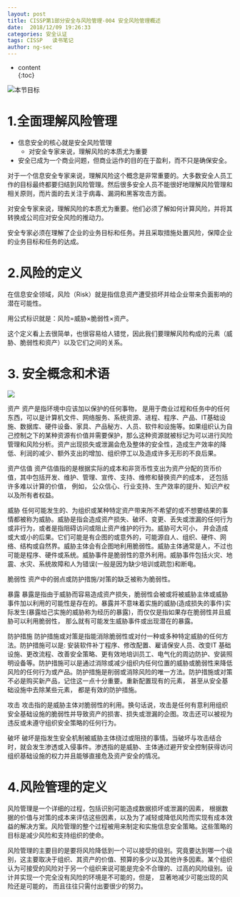```yaml
---
layout: post  
title: CISSP第1部分安全与风险管理-004 安全风险管理概述
date:  2018/12/09 19:26:33  
categories: 安全认证 
tags: CISSP   读书笔记
author: ng-sec  
---
```

* content  
{:toc}
 
 ![本节目标](http://800wifi.com/ng-sec/1544355223461.png)
 # 1.全面理解风险管理
 - 信息安全的核心就是安全风险管理
	 - 对安全专家来说，理解风险的本质尤为重要
 - 安全已成为一个商业问题，但商业运作的目的在于盈利，而不只是确保安全。
 
 
 对于一个信息安全专家来说，理解风险这个概念是非常重要的。大多数安全人员工作的目标最终都要归结到风险管理。然后很多安全人员不能很好地理解风险管理和相关原则，而片面的去关注于病毒、漏洞和黑客攻击方面。

对安全专家来说，理解风险的本质尤为重要。他们必须了解如何计算风险，并将其转换成公司应对安全风险的推动力。

安全专家必须在理解了企业的业务目标和任务。并且采取措施处置风险，保障企业的业务目标和任务的达成。


 # 2.风险的定义
 
 在信息安全领域，风险（Risk）就是指信息资产遭受损坏并给企业带来负面影响的潜在可能性。



用公式标识就是：风险=威胁×脆弱性×资产。



这个定义看上去很简单，也很容易给人错觉，因此我们要理解风险构成的元素（威胁、脆弱性和资产）以及它们之间的关系。

# 3. 安全概念和术语
![](http://800wifi.com/ng-sec/1544355403102.png)

资产 资产是指环境中应该加以保护的任何事物， 是用于商业过程和任务中的任何东西，可以是计算机文件、网络服务、系统资源、进程、程序、产品、IT基础设施、数据库、硬件设备、家具、产品秘方、人员、软件和设施等。如果组织认为自己控制之下的某种资源有价值并需要保护，那么这种资源就被标记为可以进行风险管理和风险分析。资产出现损失或泄漏会危及整体的安全性，造成生产效率的降低、利润的减少、额外支出的增加、组织停工以及造成许多无形的不良后果。



资产估值 资产估值指的是根据实际的成本和非货币性支出为资产分配的货币价值，其中包括开发、维护、管理、宣传、支持、维修和替换资产的成本， 还包括许多难以计算的价值， 例如， 公众信心、行业支持、生产效率的提升、知识产权以及所有者权益。



威胁 任何可能发生的、为组织或某种特定资产带来所不希望的或不想要结果的事情都被称为威胁。威胁是指会造成资产损失、破坏、变更、丢失或泄漏的任何行为或非行为，或者是指阻碍访问或阻止资产维护的行为。威胁可大可小， 井会造成或大或小的后果。它们可能是有企图的或意外的，可能源自人、组织、硬件、网络、结构或自然界。威胁主体会有企图地利用脆弱性。威胁主体通常是人，不过也可能是程序、硬件或系统。威胁事件是脆弱性的意外利用。威胁事件包括火灾、地震、水灾、系统故障和人为错误(一般是因为缺少培训或疏忽)和断电。



脆弱性 资产中的弱点或防护措施/对策的缺乏被称为脆弱性。



暴露 暴露是指由于威胁而容易造成资产损失，脆弱性会被或将被威胁主体或威胁事件加以利用的可能性是存在的。暴露并不意味着实施的威胁(造成损失的事件)实际发生(暴露给己实施的威胁称为经历的暴露)，而仅仅是指如果存在脆弱性并且威胁可以利用脆弱性， 那么就有可能发生威胁事件或出现潜在的暴露。



防护措施 防护措施或对策是指能消除脆弱性或对付一种或多种特定威胁的任何方法。防护措施可以是: 安装软件补丁程序、修改配置、雇请保安人员、改变IT 基础设施、更改流程、改善安全策略、更有效地培训员工、电气化的周边防护、安装照明设备等。防护措施可以是通过消除或减少组织内任何位置的威胁或脆弱性来降低风险的任何行为或产品。防护措施是削弱或消除风险的唯一方法。防护措施或对策不必是购买新产品，记住这一点十分重要。重新配置现有的元素， 甚至从安全基础设施中去除某些元素， 都是有效的防护措施。



攻击 攻击指的是威胁主体对脆弱性的利用。换句话说，攻击是任何有意利用组织安全基础设施的脆弱性并导致资产的损害、损失或泄漏的企图。攻击还可以被视为违反或未遵守组织安全策略的任何行为。



破坏 破坏是指发生安全机制被威胁主体绕过或阻挠的事情。当破坏与攻击结合时，就会发生渗透或入侵事件。渗透指的是威胁、主体通过避开安全控制获得访问组织基础设施的权力并且能够直接危及资产安全的情况。

# 4.风险管理的定义

风险管理是一个详细的过程，包括识别可能造成数据损坏或泄漏的因素， 根据数据的价值与对策的成本来评估这些因素，以及为了减轻或降低风险而实现有成本效益的解决方案。风险管理的整个过程被用来制定和实施信息安全策略。这些策略的目标是减少风险和支持组织的使命。



风险管理的主要目的是要将风险降低到一个可以接受的级别。究竟要达到哪一个级别，这主要取决于组织、其资产的价值、预算的多少以及其他许多因素。某个组织认为可接受的风险对于另一个组织来说可能是完全不合理的、过高的风险级别。设计并实现一个完全没有风险的环境是不可能的，但是， 显著地减少可能出现的风险还是可能的， 而且往往只需付出要很少的努力。